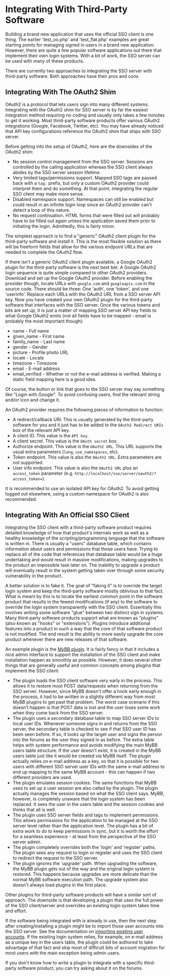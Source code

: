 Integrating With Third-Party Software
=====================================

Building a brand new application that uses the official SSO client is one thing.  The earlier 'test_oo.php' and 'test_flat.php' examples are great starting points for managing signed in users in a brand new application.  However, there are quite a few popular software applications out there that implement their own login systems.  With a bit of work, the SSO server can be used with many of these products.

There are currently two approaches to integrating the SSO server with third-party software.  Both approaches have their pros and cons.

Integrating With The OAuth2 Shim
--------------------------------

OAuth2 is a protocol that lets users sign into many different systems.  Integrating with the OAuth2 shim for SSO server is by far the easiest integration method requiring no coding and usually only takes a few minutes to get it working.  Most third-party software products offer various OAuth2 integrations (Google, Facebook, Twitter, etc).  You may have already noticed that API key configurations reference the OAuth2 shim that ships with SSO server.

Before getting into the setup of OAuth2, here are the downsides of the OAuth2 shim:

* No session control management from the SSO server.  Sessions are controlled by the calling application whereas the SSO client always abides by the SSO server session lifetime.
* Very limited tags/permissions support.  Mapped SSO tags are passed back with a `tag:` prefix, but only a custom OAuth2 provider could interpret them and do something.  At that point, integrating the regular SSO client may make more sense.
* Disabled namespace support.  Namespaces can still be enabled but could result in an infinite login loop since an OAuth2 provider can't detect a loop of this nature.
* No request continuation.  HTML forms that were filled out will probably have to be filled out again unless the application saved them prior to initiating the login.  Admittedly, this is fairly minor.

The simplest approach is to find a "generic" OAuth2 client plugin for the third-party software and install it.  This is the most flexible solution as there will be freeform fields that allow for the various endpoint URLs that are needed to complete the OAuth2 flow.

If there isn't a generic OAuth2 client plugin available, a Google OAuth2 plugin for the third-party software is the next best bet.  A Google OAuth2 login sequence is quite simple compared to other OAuth2 providers.  Download and set up the Google OAuth2 provider.  Before enabling the provider though, locate URLs with `google.com` and `googleapis.com` in the source code.  There should be three:  One 'auth', one 'token', and one 'userinfo'.  Replace each URLs with the OAuth2 URL from a SSO server API key.  Now you have created your own OAuth2 plugin for the third-party software that interfaces with the SSO server.  Once the various tokens and bits are set up, it is just a matter of mapping SSO server API key fields to what Google OAuth2 emits (not all fields have to be mapped - email is probably the most important though):

* name - Full name
* given_name - First name
* family_name - Last name
* gender - Gender
* picture - Profile photo URL
* locale - Locale
* timezone - Timezone
* email - E-mail address
* email_verified - Whether or not the e-mail address is verified.  Making a static field mapping here is a good idea.

Of course, the button or link that goes to the SSO server may say something like "Login with Google".  To avoid confusing users, find the relevant string and/or icon and change it.

An OAuth2 provider requires the following pieces of information to function:

* A redirect/callback URI.  This is usually generated by the third-party software for you and it just has to be added to the `OAuth2 Redirect URIs` box of the relevant API key.
* A client ID.  This value is the `API key`.
* A client secret.  This value is the `OAuth secret` box.
* Authorize endpoint.  This value is the `OAuth2 URL`.  This URL supports the usual extra parameters (`lang`, `use_namespaces`, etc).
* Token endpoint.  This value is also the `OAuth2 URL`.  Extra parameters are not supported.
* User info endpoint.  This value is also the `OAuth2 URL` plus an `access_token` parameter (e.g. `http://localhost/sso/server/oauth2/?access_token=`).

It is recommended to use an isolated API key for OAuth2.  To avoid getting logged out elsewhere, using a custom namespace for OAuth2 is also recommended.

Integrating With An Official SSO Client
---------------------------------------

Integrating the SSO client with a third-party software product requires detailed knowledge of how that product's internals work as well as a healthy knowledge of the scripting/programming language that the software is written in.  There is usually a "users" database table, which contains information about users and permissions that those users have.  Trying to replace all of the code that references that database table would be a huge undertaking and would result in massive modifications, making upgrades to the product an impossible task later on.  The inability to upgrade a product will eventually result in the system getting taken over through some security vulnerability in the product.

A better solution is to fake it.  The goal of "faking it" is to override the target login system and keep the third-party software mostly oblivious to that fact.  What is meant by this is to locate the earliest common point in the software product that results in the fewest modifications (if any) to the software to override the login system transparently with the SSO client.  Essentially this involves writing some software "glue" between two distinct sign in systems.  Many third-party software products support what are known as "plugins" (also known as "hooks" or "extensions").  Plugins introduce additional features into a product in such a way that the core of that software product is not modified.  The end result is the ability to more easily upgrade the core product whenever there are new releases of that software.

An example plugin is the [MyBB plugin](https://github.com/cubiclesoft/sso-server).  It is fairly fancy in that it includes a nice admin interface to support the installation of the SSO client and make installation happen as smoothly as possible.  However, it does several other things that are generally useful and common concepts among plugins that implement the SSO client:

* The plugin loads the SSO client software very early in the process.  This allows it to restore most POST data/requests when returning from the SSO server.  However, since MyBB doesn't offer a hook early enough in the process, it had to be written in a slightly different way from most MyBB plugins to get past that problem.  The worst case scenario if this doesn't happen is that POST data is lost and the user loses some work when they come back from the SSO server.
* The plugin uses a secondary database table to map SSO server IDs to local user IDs.  Whenever someone signs in and returns from the SSO server, the secondary table is checked to see if that SSO user ID has been seen before.  If so, it looks up the target user and signs the person into the forums as the user they signed in as before.  The extra table helps with system performance and avoids modifying the main MyBB users table structure.  If the user doesn't exist, it is created in the MyBB users table just like it would be created via MyBB itself.  The plugin actually relies on e-mail address as a key, so that it is possible for two users with different SSO server user IDs with the same e-mail address to end up mapping to the same MyBB account - this can happen if two different providers are used.
* The plugin emulates session cookies.  The same functions that MyBB uses to set up a user session are also called by the plugin.  The plugin actually manages the session based on what the SSO client says.  MyBB, however, is completely unaware that the login system has been replaced.  It sees the user in the users table and the session cookies and thinks that all is well.
* The plugin uses SSO server fields and tags to implement permissions.  This allows permissions for the application to be managed at the SSO server level rather than the application level.  The plugin has a bit of extra work to do to keep permissions in sync, but it is worth the effort for a seamless experience - at least from the perspective of the SSO server admin.
* The plugin completely overrides both the 'login' and 'register' paths.  The plugin sees any request to login or register and uses the SSO client to redirect the request to the SSO server.
* The plugin ignores the 'upgrade' path.  When upgrading the software, the MyBB plugin gets out of the way and the original login system is restored.  This happens because upgrades are more delicate than the normal MyBB software execution path.  The upgrade system also doesn't always load plugins in the first place.

Other plugins for third-party software products will have a similar sort of approach.  The downside is that developing a plugin that uses the full power of the SSO client/server and overrides an existing login system takes time and effort.

If the software being integrated with is already in use, then the next step after creating/installing a plugin might be to import those user accounts into the SSO server.  See the documentation on [importing existing user accounts](https://github.com/cubiclesoft/sso-server/blob/master/docs/import-existing-user-accounts.md).  If the existing login system relies, for example, on e-mail address as a unique key in the users table, the plugin could be authored to take advantage of that fact and skip most of difficult bits of account migration for most users with the main exception being admin users.

If you don't know how to write a plugin to integrate with a specific third-party software product, you can try asking about it on the forums.
